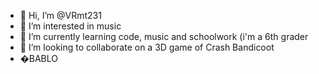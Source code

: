 - 👋 Hi, I’m @VRmt231
- 👀 I’m interested in music
- 🌱 I’m currently learning code, music and schoolwork (i'm a 6th grader
- 💞️ I’m looking to collaborate on a 3D game of Crash Bandicoot
- �BABLO

<!---
VRmt231/VRmt231 is a ✨ special ✨ repository because its `README.md` (this file) appears on your GitHub profile.
You can click the Preview link to take a look at your changes.
--->
